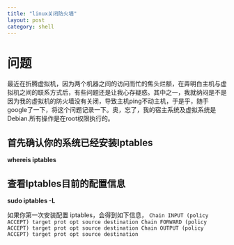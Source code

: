 ```yaml
---
title: "linux关闭防火墙"
layout: post
category: shell 
---
```

# 问题
最近在折腾虚拟机，因为两个机器之间的访问而忙的焦头烂额，在弄明白主机与虚拟机之间的联系方式后，有些问题还是让我心存疑惑。其中之一，我就纳闷是不是因为我的虚拟机的防火墙没有关闭，导致主机ping不动主机，于是乎，随手google了一下，将这个问题记录一下。奥，忘了，我的宿主系统及虚拟系统是Debian.所有操作是在root权限执行的。

## 首先确认你的系统已经安装Iptables

__whereis iptables__

## 查看Iptables目前的配置信息

__sudo iptables -L__

如果你第一次安装配置 iptables，会得到如下信息，
`
Chain INPUT (policy ACCEPT)
target prot opt source destination
Chain FORWARD (policy ACCEPT)
target prot opt source destination
Chain OUTPUT (policy ACCEPT)
target prot opt source destination
`

